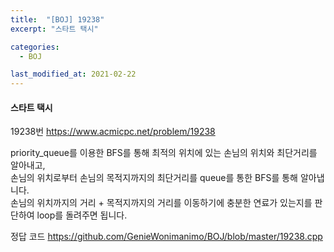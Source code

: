 ```yaml
---
title:  "[BOJ] 19238"
excerpt: "스타트 택시"

categories:
  - BOJ

last_modified_at: 2021-02-22
---
```


#### 스타트 택시

19238번 <https://www.acmicpc.net/problem/19238>

priority_queue를 이용한 BFS를 통해 최적의 위치에 있는 손님의 위치와 최단거리를 알아내고,<br>
손님의 위치로부터 손님의 목적지까지의 최단거리를 queue를 통한 BFS를 통해 알아냅니다.<br>
손님의 위치까지의 거리 + 목적지까지의 거리를 이동하기에 충분한 연료가 있는지를 판단하여 loop를 돌려주면 됩니다.

정답 코드 <https://github.com/GenieWonimanimo/BOJ/blob/master/19238.cpp>